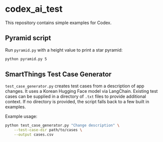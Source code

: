 # codex_ai_test

This repository contains simple examples for Codex.

## Pyramid script

Run `pyramid.py` with a height value to print a star pyramid:

```bash
python pyramid.py 5
```

## SmartThings Test Case Generator

`test_case_generator.py` creates test cases from a description of app changes.
It uses a Korean Hugging Face model via LangChain. Existing test cases can be
supplied in a directory of `.txt` files to provide additional context. If no
directory is provided, the script falls back to a few built in examples.

Example usage:

```bash
python test_case_generator.py "Change description" \
    --test-case-dir path/to/cases \
    --output cases.csv
```
